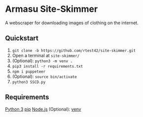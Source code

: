 # Armasu Site-Skimmer
A webscraper for downloading images of clothing on the internet.

## Quickstart
1. ```git clone -b https://github.com/rtest42/site-skimmer.git```
2. Open a terminal at `site-skimmer/`
3. (Optional): ```python3 -m venv .```
4. ```pip3 install -r requirements.txt```
5. ```npm i puppeteer```
6. (Optional): ```source bin/activate```
7. ```python3 SSCD.py```

## Requirements
[Python 3](https://www.python.org/downloads/)
[pip](https://docs.python.org/3/installing/index.html)
[Node.js](https://nodejs.org/en)
(Optional): [venv](https://packaging.python.org/en/latest/tutorials/installing-packages/#creating-virtual-environments)
